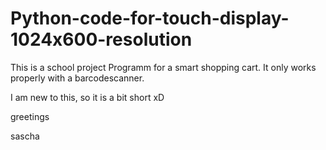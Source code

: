 # Python-code-for-touch-display-1024x600-resolution

This is a school project Programm for a smart shopping cart. It only works properly with a barcodescanner. 

I am new to this, so it is a bit short xD

greetings

sascha
